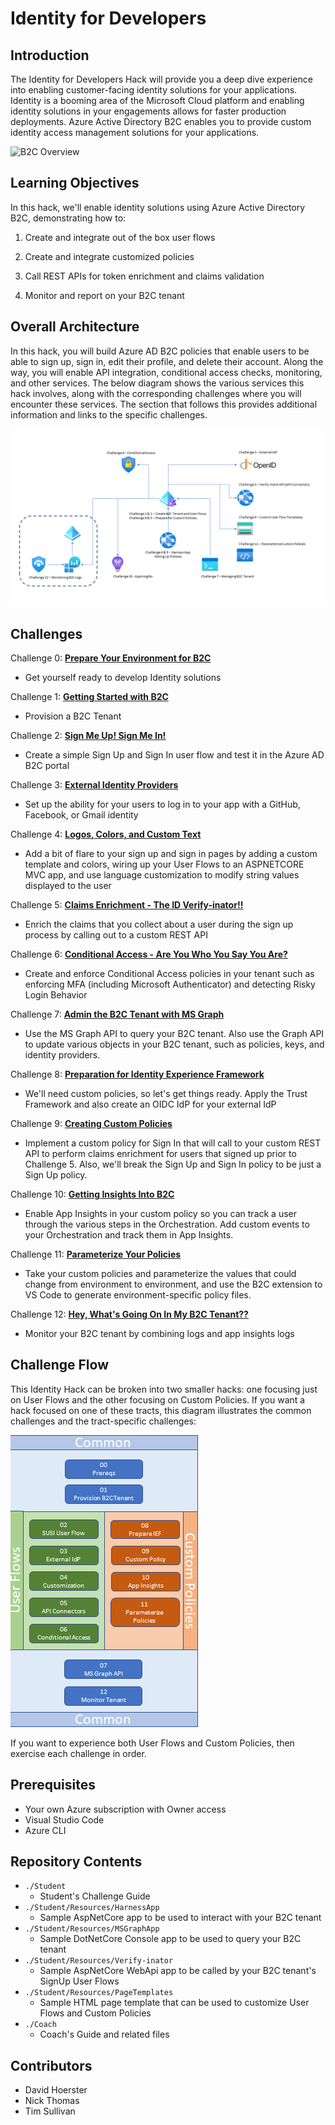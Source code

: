 # Identity for Developers

## Introduction

The Identity for Developers Hack will provide you a deep dive experience into enabling customer-facing identity solutions for your applications. Identity is a booming area of the Microsoft Cloud platform and enabling identity solutions in your engagements allows for faster production deployments. Azure Active Directory B2C enables you to provide custom identity access management solutions for your applications.


![B2C Overview](https://docs.microsoft.com/en-us/azure/active-directory-b2c/media/overview/scenario-singlesignon.png)
## Learning Objectives

In this hack, we'll enable identity solutions using Azure Active Directory B2C, demonstrating how to:

  1. Create and integrate out of the box user flows

  2. Create and integrate customized policies

  3. Call REST APIs for token enrichment and claims validation

  4. Monitor and report on your B2C tenant

## Overall Architecture

In this hack, you will build Azure AD B2C policies that enable users to be able to sign up, sign in, edit their profile, and delete their account. Along the way, you will enable API integration, conditional access checks, monitoring, and other services. The below diagram shows the various services this hack involves, along with the corresponding challenges where you will encounter these services. The section that follows this provides additional information and links to the specific challenges.

![Contoso Manufacturing Consultant App Architecture](./Images/Azure_AD_B2C_WTH_Final_Design.png)
## Challenges

Challenge 0: **[Prepare Your Environment for B2C](Student/00-pre-reqs.md)**

- Get yourself ready to develop Identity solutions

Challenge 1: **[Getting Started with B2C](Student/01-provision-b2c.md)**

- Provision a B2C Tenant

Challenge 2: **[Sign Me Up! Sign Me In!](Student/02-susi.md)**

- Create a simple Sign Up and Sign In user flow and test it in the Azure AD B2C portal

Challenge 3: **[External Identity Providers](Student/03-external-idp.md)**

- Set up the ability for your users to log in to your app with a GitHub, Facebook, or Gmail identity

Challenge 4: **[Logos, Colors, and Custom Text](Student/04-l14n.md)**

- Add a bit of flare to your sign up and sign in pages by adding a custom template and colors, wiring up your User Flows to an ASPNETCORE MVC app, and use language customization to modify string values displayed to the user

Challenge 5: **[Claims Enrichment - The ID Verify-inator!!](Student/05-claims-enrichment.md)**

- Enrich the claims that you collect about a user during the sign up process by calling out to a custom REST API

Challenge 6: **[Conditional Access - Are You Who You Say You Are?](Student/06-conditional-access.md)**

- Create and enforce Conditional Access policies in your tenant such as enforcing MFA (including Microsoft Authenticator) and detecting Risky Login Behavior

Challenge 7: **[Admin the B2C Tenant with MS Graph](Student/07-admin-graph.md)**

- Use the MS Graph API to query your B2C tenant. Also use the Graph API to update various objects in your B2C tenant, such as policies, keys, and identity providers.

Challenge 8: **[Preparation for Identity Experience Framework](Student/08-prepare-ief.md)**

- We'll need custom policies, so let's get things ready. Apply the Trust Framework and also create an OIDC IdP for your external IdP

Challenge 9: **[Creating Custom Policies](Student/09-custom-policy.md)**

- Implement a custom policy for Sign In that will call to your custom REST API to perform claims enrichment for users that signed up prior to Challenge 5. Also, we'll break the Sign Up and Sign In policy to be just a Sign Up policy.

Challenge 10: **[Getting Insights Into B2C](Student/10-appinsights.md)**

- Enable App Insights in your custom policy so you can track a user through the various steps in the Orchestration. Add custom events to your Orchestration and track them in App Insights.

Challenge 11: **[Parameterize Your Policies](Student/11-parameterize.md)**

- Take your custom policies and parameterize the values that could change from environment to environment, and use the B2C extension to VS Code to generate environment-specific policy files.

Challenge 12: **[Hey, What's Going On In My B2C Tenant??](Student/12-monitor.md)**

- Monitor your B2C tenant by combining logs and app insights logs

## Challenge Flow

This Identity Hack can be broken into two smaller hacks: one focusing just on User Flows and the other focusing on Custom Policies. If you want a hack focused on one of these tracts, this diagram illustrates the common challenges and the tract-specific challenges:

![Challenge Tracts](./Images/Challenge_Flow_WTH.png)

If you want to experience both User Flows and Custom Policies, then exercise each challenge in order.
## Prerequisites

- Your own Azure subscription with Owner access
- Visual Studio Code
- Azure CLI

## Repository Contents

- `./Student`
  - Student's Challenge Guide
- `./Student/Resources/HarnessApp`
  - Sample AspNetCore app to be used to interact with your B2C tenant
- `./Student/Resources/MSGraphApp`
  - Sample DotNetCore Console app to be used to query your B2C tenant
- `./Student/Resources/Verify-inator`
  - Sample AspNetCore WebApi app to be called by your B2C tenant's SignUp User Flows
- `./Student/Resources/PageTemplates`
  - Sample HTML page template that can be used to customize User Flows and Custom Policies
- `./Coach`
  - Coach's Guide and related files

## Contributors

- David Hoerster
- Nick Thomas
- Tim Sullivan
